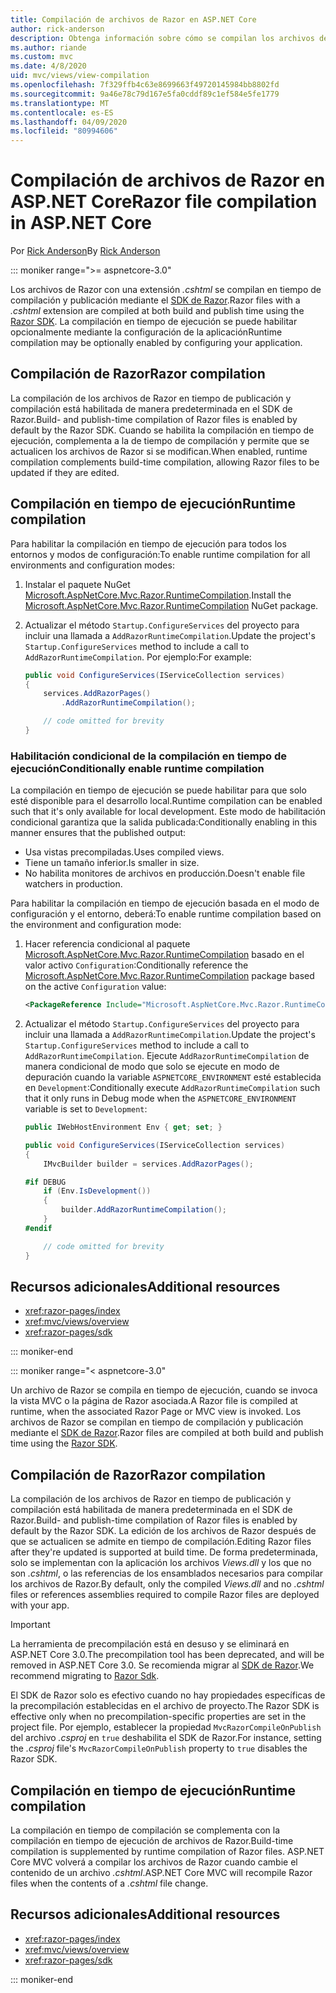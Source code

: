 ```yaml
---
title: Compilación de archivos de Razor en ASP.NET Core
author: rick-anderson
description: Obtenga información sobre cómo se compilan los archivos de Razor en una aplicación ASP.NET Core.
ms.author: riande
ms.custom: mvc
ms.date: 4/8/2020
uid: mvc/views/view-compilation
ms.openlocfilehash: 7f329ffb4c63e8699663f49720145984bb8802fd
ms.sourcegitcommit: 9a46e78c79d167e5fa0cddf89c1ef584e5fe1779
ms.translationtype: MT
ms.contentlocale: es-ES
ms.lasthandoff: 04/09/2020
ms.locfileid: "80994606"
---
```

# <a name="razor-file-compilation-in-aspnet-core"></a><span data-ttu-id="f53b2-103">Compilación de archivos de Razor en ASP.NET Core</span><span class="sxs-lookup"><span data-stu-id="f53b2-103">Razor file compilation in ASP.NET Core</span></span>

<span data-ttu-id="f53b2-104">Por [Rick Anderson](https://twitter.com/RickAndMSFT)</span><span class="sxs-lookup"><span data-stu-id="f53b2-104">By [Rick Anderson](https://twitter.com/RickAndMSFT)</span></span>

::: moniker range=">= aspnetcore-3.0"

<span data-ttu-id="f53b2-105">Los archivos de Razor con una extensión *.cshtml* se compilan en tiempo de compilación y publicación mediante el [SDK de Razor](xref:razor-pages/sdk).</span><span class="sxs-lookup"><span data-stu-id="f53b2-105">Razor files with a *.cshtml* extension are compiled at both build and publish time using the [Razor SDK](xref:razor-pages/sdk).</span></span> <span data-ttu-id="f53b2-106">La compilación en tiempo de ejecución se puede habilitar opcionalmente mediante la configuración de la aplicación</span><span class="sxs-lookup"><span data-stu-id="f53b2-106">Runtime compilation may be optionally enabled by configuring your application.</span></span>

## <a name="razor-compilation"></a><span data-ttu-id="f53b2-107">Compilación de Razor</span><span class="sxs-lookup"><span data-stu-id="f53b2-107">Razor compilation</span></span>

<span data-ttu-id="f53b2-108">La compilación de los archivos de Razor en tiempo de publicación y compilación está habilitada de manera predeterminada en el SDK de Razor.</span><span class="sxs-lookup"><span data-stu-id="f53b2-108">Build- and publish-time compilation of Razor files is enabled by default by the Razor SDK.</span></span> <span data-ttu-id="f53b2-109">Cuando se habilita la compilación en tiempo de ejecución, complementa a la de tiempo de compilación y permite que se actualicen los archivos de Razor si se modifican.</span><span class="sxs-lookup"><span data-stu-id="f53b2-109">When enabled, runtime compilation complements build-time compilation, allowing Razor files to be updated if they are edited.</span></span>

## <a name="runtime-compilation"></a><span data-ttu-id="f53b2-110">Compilación en tiempo de ejecución</span><span class="sxs-lookup"><span data-stu-id="f53b2-110">Runtime compilation</span></span>

<span data-ttu-id="f53b2-111">Para habilitar la compilación en tiempo de ejecución para todos los entornos y modos de configuración:</span><span class="sxs-lookup"><span data-stu-id="f53b2-111">To enable runtime compilation for all environments and configuration modes:</span></span>

1. <span data-ttu-id="f53b2-112">Instalar el paquete NuGet [Microsoft.AspNetCore.Mvc.Razor.RuntimeCompilation](https://www.nuget.org/packages/Microsoft.AspNetCore.Mvc.Razor.RuntimeCompilation/).</span><span class="sxs-lookup"><span data-stu-id="f53b2-112">Install the [Microsoft.AspNetCore.Mvc.Razor.RuntimeCompilation](https://www.nuget.org/packages/Microsoft.AspNetCore.Mvc.Razor.RuntimeCompilation/) NuGet package.</span></span>

1. <span data-ttu-id="f53b2-113">Actualizar el método `Startup.ConfigureServices` del proyecto para incluir una llamada a `AddRazorRuntimeCompilation`.</span><span class="sxs-lookup"><span data-stu-id="f53b2-113">Update the project's `Startup.ConfigureServices` method to include a call to `AddRazorRuntimeCompilation`.</span></span> <span data-ttu-id="f53b2-114">Por ejemplo:</span><span class="sxs-lookup"><span data-stu-id="f53b2-114">For example:</span></span>

    ```csharp
    public void ConfigureServices(IServiceCollection services)
    {
        services.AddRazorPages()
            .AddRazorRuntimeCompilation();

        // code omitted for brevity
    }
    ```

### <a name="conditionally-enable-runtime-compilation"></a><span data-ttu-id="f53b2-115">Habilitación condicional de la compilación en tiempo de ejecución</span><span class="sxs-lookup"><span data-stu-id="f53b2-115">Conditionally enable runtime compilation</span></span>

<span data-ttu-id="f53b2-116">La compilación en tiempo de ejecución se puede habilitar para que solo esté disponible para el desarrollo local.</span><span class="sxs-lookup"><span data-stu-id="f53b2-116">Runtime compilation can be enabled such that it's only available for local development.</span></span> <span data-ttu-id="f53b2-117">Este modo de habilitación condicional garantiza que la salida publicada:</span><span class="sxs-lookup"><span data-stu-id="f53b2-117">Conditionally enabling in this manner ensures that the published output:</span></span>

* <span data-ttu-id="f53b2-118">Usa vistas precompiladas.</span><span class="sxs-lookup"><span data-stu-id="f53b2-118">Uses compiled views.</span></span>
* <span data-ttu-id="f53b2-119">Tiene un tamaño inferior.</span><span class="sxs-lookup"><span data-stu-id="f53b2-119">Is smaller in size.</span></span>
* <span data-ttu-id="f53b2-120">No habilita monitores de archivos en producción.</span><span class="sxs-lookup"><span data-stu-id="f53b2-120">Doesn't enable file watchers in production.</span></span>

<span data-ttu-id="f53b2-121">Para habilitar la compilación en tiempo de ejecución basada en el modo de configuración y el entorno, deberá:</span><span class="sxs-lookup"><span data-stu-id="f53b2-121">To enable runtime compilation based on the environment and configuration mode:</span></span>

1. <span data-ttu-id="f53b2-122">Hacer referencia condicional al paquete [Microsoft.AspNetCore.Mvc.Razor.RuntimeCompilation](https://www.nuget.org/packages/Microsoft.AspNetCore.Mvc.Razor.RuntimeCompilation/) basado en el valor activo `Configuration`:</span><span class="sxs-lookup"><span data-stu-id="f53b2-122">Conditionally reference the [Microsoft.AspNetCore.Mvc.Razor.RuntimeCompilation](https://www.nuget.org/packages/Microsoft.AspNetCore.Mvc.Razor.RuntimeCompilation/) package based on the active `Configuration` value:</span></span>

    ```xml
    <PackageReference Include="Microsoft.AspNetCore.Mvc.Razor.RuntimeCompilation" Version="3.1.0" Condition="'$(Configuration)' == 'Debug'" />
    ```

1. <span data-ttu-id="f53b2-123">Actualizar el método `Startup.ConfigureServices` del proyecto para incluir una llamada a `AddRazorRuntimeCompilation`.</span><span class="sxs-lookup"><span data-stu-id="f53b2-123">Update the project's `Startup.ConfigureServices` method to include a call to `AddRazorRuntimeCompilation`.</span></span> <span data-ttu-id="f53b2-124">Ejecute `AddRazorRuntimeCompilation` de manera condicional de modo que solo se ejecute en modo de depuración cuando la variable `ASPNETCORE_ENVIRONMENT` esté establecida en `Development`:</span><span class="sxs-lookup"><span data-stu-id="f53b2-124">Conditionally execute `AddRazorRuntimeCompilation` such that it only runs in Debug mode when the `ASPNETCORE_ENVIRONMENT` variable is set to `Development`:</span></span>

    ```csharp
    public IWebHostEnvironment Env { get; set; }

    public void ConfigureServices(IServiceCollection services)
    {
        IMvcBuilder builder = services.AddRazorPages();

    #if DEBUG
        if (Env.IsDevelopment())
        {
            builder.AddRazorRuntimeCompilation();
        }
    #endif

        // code omitted for brevity
    }
    ```

## <a name="additional-resources"></a><span data-ttu-id="f53b2-125">Recursos adicionales</span><span class="sxs-lookup"><span data-stu-id="f53b2-125">Additional resources</span></span>

* <xref:razor-pages/index>
* <xref:mvc/views/overview>
* <xref:razor-pages/sdk>

::: moniker-end

::: moniker range="< aspnetcore-3.0"

<span data-ttu-id="f53b2-126">Un archivo de Razor se compila en tiempo de ejecución, cuando se invoca la vista MVC o la página de Razor asociada.</span><span class="sxs-lookup"><span data-stu-id="f53b2-126">A Razor file is compiled at runtime, when the associated Razor Page or MVC view is invoked.</span></span> <span data-ttu-id="f53b2-127">Los archivos de Razor se compilan en tiempo de compilación y publicación mediante el [SDK de Razor](xref:razor-pages/sdk).</span><span class="sxs-lookup"><span data-stu-id="f53b2-127">Razor files are compiled at both build and publish time using the [Razor SDK](xref:razor-pages/sdk).</span></span>

## <a name="razor-compilation"></a><span data-ttu-id="f53b2-128">Compilación de Razor</span><span class="sxs-lookup"><span data-stu-id="f53b2-128">Razor compilation</span></span>

<span data-ttu-id="f53b2-129">La compilación de los archivos de Razor en tiempo de publicación y compilación está habilitada de manera predeterminada en el SDK de Razor.</span><span class="sxs-lookup"><span data-stu-id="f53b2-129">Build- and publish-time compilation of Razor files is enabled by default by the Razor SDK.</span></span> <span data-ttu-id="f53b2-130">La edición de los archivos de Razor después de que se actualicen se admite en tiempo de compilación.</span><span class="sxs-lookup"><span data-stu-id="f53b2-130">Editing Razor files after they're updated is supported at build time.</span></span> <span data-ttu-id="f53b2-131">De forma predeterminada, solo se implementan con la aplicación los archivos *Views.dll* y los que no son *.cshtml*, o las referencias de los ensamblados necesarios para compilar los archivos de Razor.</span><span class="sxs-lookup"><span data-stu-id="f53b2-131">By default, only the compiled *Views.dll* and no *.cshtml* files or references assemblies required to compile Razor files are deployed with your app.</span></span>

> [!IMPORTANT]
> <span data-ttu-id="f53b2-132">La herramienta de precompilación está en desuso y se eliminará en ASP.NET Core 3.0.</span><span class="sxs-lookup"><span data-stu-id="f53b2-132">The precompilation tool has been deprecated, and will be removed in ASP.NET Core 3.0.</span></span> <span data-ttu-id="f53b2-133">Se recomienda migrar al [SDK de Razor](xref:razor-pages/sdk).</span><span class="sxs-lookup"><span data-stu-id="f53b2-133">We recommend migrating to [Razor Sdk](xref:razor-pages/sdk).</span></span>
>
> <span data-ttu-id="f53b2-134">El SDK de Razor solo es efectivo cuando no hay propiedades específicas de la precompilación establecidas en el archivo de proyecto.</span><span class="sxs-lookup"><span data-stu-id="f53b2-134">The Razor SDK is effective only when no precompilation-specific properties are set in the project file.</span></span> <span data-ttu-id="f53b2-135">Por ejemplo, establecer la propiedad `MvcRazorCompileOnPublish` del archivo *.csproj* en `true` deshabilita el SDK de Razor.</span><span class="sxs-lookup"><span data-stu-id="f53b2-135">For instance, setting the *.csproj* file's `MvcRazorCompileOnPublish` property to `true` disables the Razor SDK.</span></span>

## <a name="runtime-compilation"></a><span data-ttu-id="f53b2-136">Compilación en tiempo de ejecución</span><span class="sxs-lookup"><span data-stu-id="f53b2-136">Runtime compilation</span></span>

<span data-ttu-id="f53b2-137">La compilación en tiempo de compilación se complementa con la compilación en tiempo de ejecución de archivos de Razor.</span><span class="sxs-lookup"><span data-stu-id="f53b2-137">Build-time compilation is supplemented by runtime compilation of Razor files.</span></span> <span data-ttu-id="f53b2-138">ASP.NET Core MVC volverá a compilar los archivos de Razor cuando cambie el contenido de un archivo *.cshtml*.</span><span class="sxs-lookup"><span data-stu-id="f53b2-138">ASP.NET Core MVC will recompile Razor files when the contents of a *.cshtml* file change.</span></span>

## <a name="additional-resources"></a><span data-ttu-id="f53b2-139">Recursos adicionales</span><span class="sxs-lookup"><span data-stu-id="f53b2-139">Additional resources</span></span>

* <xref:razor-pages/index>
* <xref:mvc/views/overview>
* <xref:razor-pages/sdk>

::: moniker-end